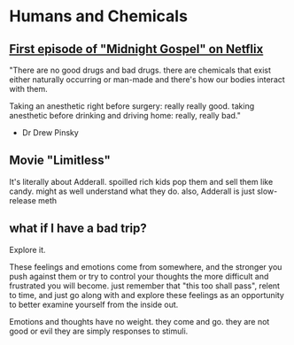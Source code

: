 # Humans and Chemicals

## [First episode of "Midnight Gospel" on Netflix](https://www.netflix.com/title/80987903)

"There are no good drugs and bad drugs. there are chemicals that exist either naturally occurring or man-made and there's how our bodies interact with them.

Taking an anesthetic right before surgery: really really good. taking anesthetic before drinking and driving home: really, really bad."
- Dr Drew Pinsky 

## Movie "Limitless"
It's literally about Adderall. spoilled rich kids pop them and sell them like candy. might as well understand what they do. 
also, Adderall is just slow-release meth

## what if I have a bad trip?
Explore it. 

These feelings and emotions come from somewhere, and the stronger you push against them or try to control your thoughts the more difficult and frustrated you will become. just remember that "this too shall pass", relent to time, and just go along with and explore these feelings as an opportunity to better examine yourself from the inside out. 

Emotions and thoughts have no weight. they come and go. they are not good or evil they are simply responses to stimuli.
